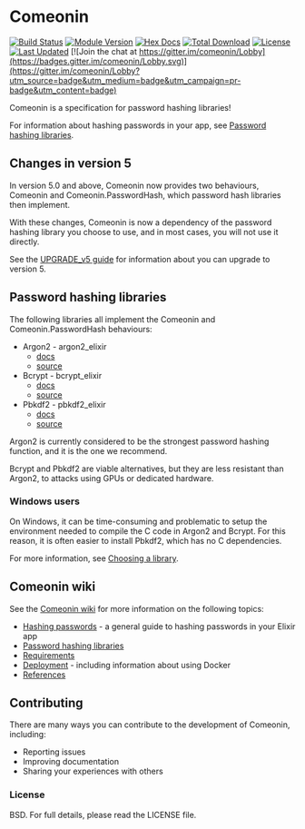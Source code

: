 # Comeonin

[![Build Status](https://travis-ci.com/riverrun/comeonin.svg?branch=master)](https://travis-ci.com/riverrun/comeonin)
[![Module Version](https://img.shields.io/hexpm/v/comeonin.svg)](https://hex.pm/packages/comeonin)
[![Hex Docs](https://img.shields.io/badge/hex-docs-lightgreen.svg)](https://hexdocs.pm/comeonin/)
[![Total Download](https://img.shields.io/hexpm/dt/comeonin.svg)](https://hex.pm/packages/comeonin)
[![License](https://img.shields.io/hexpm/l/comeonin.svg)](https://github.com/riverrun/comeonin/blob/master/LICENSE)
[![Last Updated](https://img.shields.io/github/last-commit/riverrun/comeonin.svg)](https://github.com/riverrun/comeonin/commits/master)
[![Join the chat at https://gitter.im/comeonin/Lobby](https://badges.gitter.im/comeonin/Lobby.svg)](https://gitter.im/comeonin/Lobby?utm_source=badge&utm_medium=badge&utm_campaign=pr-badge&utm_content=badge)

Comeonin is a specification for password hashing libraries!

For information about hashing passwords in your app, see
[Password hashing libraries](#password-hashing-libraries).

## Changes in version 5

In version 5.0 and above, Comeonin now provides two behaviours, Comeonin and
Comeonin.PasswordHash, which password hash libraries then implement.

With these changes, Comeonin is now a dependency of the password hashing
library you choose to use, and in most cases, you will not use it
directly.

See the [UPGRADE_v5 guide](https://github.com/riverrun/comeonin/blob/master/UPGRADE_v5.md)
for information about you can upgrade to version 5.

## Password hashing libraries

The following libraries all implement the Comeonin and Comeonin.PasswordHash
behaviours:

* Argon2 - argon2_elixir
  * [docs](https://hexdocs.pm/argon2_elixir)
  * [source](https://github.com/riverrun/argon2_elixir)
* Bcrypt - bcrypt_elixir
  * [docs](https://hexdocs.pm/bcrypt_elixir)
  * [source](https://github.com/riverrun/bcrypt_elixir)
* Pbkdf2 - pbkdf2_elixir
  * [docs](https://hexdocs.pm/pbkdf2_elixir)
  * [source](https://github.com/riverrun/pbkdf2_elixir)

Argon2 is currently considered to be the strongest password hashing function,
and it is the one we recommend.

Bcrypt and Pbkdf2 are viable alternatives, but they are less resistant than Argon2,
to attacks using GPUs or dedicated hardware.

### Windows users

On Windows, it can be time-consuming and problematic to setup the environment needed
to compile the C code in Argon2 and Bcrypt. For this reason, it is often easier to install
Pbkdf2, which has no C dependencies.

For more information, see
[Choosing a library](https://github.com/riverrun/comeonin/wiki/Choosing-the-password-hashing-library).

## Comeonin wiki

See the [Comeonin wiki](https://github.com/riverrun/comeonin/wiki) for more
information on the following topics:

* [Hashing passwords](https://github.com/riverrun/comeonin/wiki/Hashing-passwords) - a general guide to hashing passwords in your Elixir app
* [Password hashing libraries](https://github.com/riverrun/comeonin/wiki/Choosing-the-password-hashing-library)
* [Requirements](https://github.com/riverrun/comeonin/wiki/Requirements)
* [Deployment](https://github.com/riverrun/comeonin/wiki/Deployment) - including information about using Docker
* [References](https://github.com/riverrun/comeonin/wiki/References)

## Contributing

There are many ways you can contribute to the development of Comeonin, including:

* Reporting issues
* Improving documentation
* Sharing your experiences with others

### License

BSD. For full details, please read the LICENSE file.
